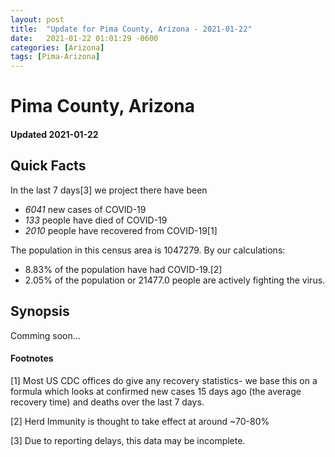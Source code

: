 ```yaml
---
layout: post
title:  "Update for Pima County, Arizona - 2021-01-22"
date:   2021-01-22 01:01:29 -0600
categories: [Arizona]
tags: [Pima-Arizona]
---
```


# Pima County, Arizona
#### Updated 2021-01-22

## Quick Facts

In the last 7 days[3] we project there have been
- *6041* new cases of COVID-19
- *133* people have died of COVID-19
- *2010* people have recovered from COVID-19[1]

The population in this census area is 1047279. By our calculations:
- 8.83% of the population have had COVID-19.[2]
- 2.05% of the population or 21477.0 people are actively fighting the virus.

## Synopsis

Comming soon...


#### Footnotes

[1] Most US CDC offices do give any recovery statistics- we base this on a formula which looks at confirmed new cases
15 days ago (the average recovery time) and deaths over the last 7 days.

[2] Herd Immunity is thought to take effect at around ~70-80%

[3] Due to reporting delays, this data may be incomplete.
 
    